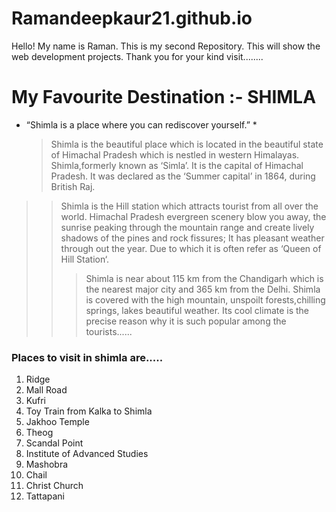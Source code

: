 # Ramandeepkaur21.github.io
Hello! My name is Raman. This is my second Repository. This will show the web development projects.
Thank you for your kind visit........
# My Favourite Destination :- SHIMLA
* “Shimla is a place where you can rediscover yourself.” *
  > Shimla is the beautiful place which is located in the beautiful state of Himachal Pradesh which is nestled in western Himalayas. Shimla,formerly known as ‘Simla’. It is the capital of Himachal Pradesh. It was declared as the ‘Summer capital’ in 1864, during British Raj.
>> Shimla is the Hill station which attracts tourist from all over the world. Himachal Pradesh evergreen scenery blow you away, the sunrise peaking through the mountain range and create lively shadows of the pines and rock fissures; It has pleasant weather through out the year. Due to which it is often refer as ‘Queen of Hill Station‘.
> > > Shimla is near about 115 km from the Chandigarh which is the nearest major city  and 365 km from the Delhi. Shimla is covered with the high mountain, unspoilt forests,chilling springs, lakes beautiful weather. Its cool climate is the precise reason why it is such popular among the tourists......
### Places to visit in shimla are.....
1.  Ridge
2.   Mall Road
3.    Kufri
4. Toy Train from Kalka to Shimla
5.  Jakhoo Temple
6.   Theog
7.    Scandal Point
8. Institute of Advanced Studies
9.  Mashobra
10.   Chail
11.   Christ Church
12.    Tattapani

